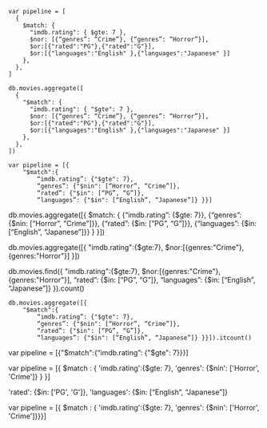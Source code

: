 ```
var pipeline = [
  {
    $match: {
      "imdb.rating": { $gte: 7 },
      $nor: [{“genres”: “Crime”}, {“genres”: “Horror”}],
      $or:[{"rated":"PG"},{"rated":"G"}],
      $or:[{"languages":"English" },{"languages":"Japanese" }]
    },
  },
]
```

```
db.movies.aggregate([
  {
    "$match": {
      "imdb.rating": { "$gte": 7 },
      $nor: [{“genres”: “Crime”}, {“genres”: “Horror”}],
      $or:[{"rated":"PG"},{"rated":"G"}],
      $or:[{"languages":"English" },{"languages":"Japanese" }]
    },
  },
])
```

```
var pipeline = [{
	"$match":{
		“imdb.rating”: {"$gte": 7},
		“genres”: {"$nin": [“Horror”, “Crime”]},
		“rated”: {"$in": [“PG”, “G”]},
		“languages”: {"$in": [“English”, “Japanese”]} }}]
```

db.movies.aggregate([{
$match: {
		{“imdb.rating”: {$gte: 7}},
{“genres”: {$nin: [“Horror”, “Crime”]}},
		{“rated”: {$in: [“PG”, “G”]}},
{“languages”: {$in: [“English”, “Japanese”]}}
}
}])

db.movies.aggregate([{
"imdb.rating":{$gte:7},
$nor:[{genres:"Crime"},{genres:"Horror"}]
}])

db.movies.find({
"imdb.rating":{$gte:7},
  $nor:[{genres:"Crime"},{genres:"Horror"}],
  “rated”: {$in: [“PG”, “G”]},
“languages”: {$in: [“English”, “Japanese”]}
}).count()

```
db.movies.aggregate([{
	"$match":{
		“imdb.rating”: {"$gte": 7},
		“genres”: {"$nin": [“Horror”, “Crime”]},
		“rated”: {"$in": [“PG”, “G”]},
		“languages”: {"$in": [“English”, “Japanese”]} }}]).itcount()
```

var pipeline = [{"$match":{“imdb.rating”: {"$gte": 7}}}]

var pipeline = [{
$match : {
		'imdb.rating':{$gte: 7},
'genres': {$nin': ['Horror', 'Crime']}
}
}]

'rated': {$in: ['PG', 'G']},
		'languages': {$in: [“English”, “Japanese”]}

var pipeline = [{ $match : { 'imdb.rating':{$gte: 7}, 'genres': {$nin': ['Horror', 'Crime']}}}]
